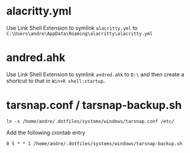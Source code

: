 # alacritty.yml

Use Link Shell Extension to symlink `alacritty.yml` to
`C:\Users\andre\AppData\Roaming\alacritty\alacritty.yml`

# andred.ahk

Use Link Shell Extension to symlink `andred.ahk` to `D:\` and then
create a shortcut to that in `Win+R shell:startup`.

# tarsnap.conf / tarsnap-backup.sh

`ln -s /home/andre/.dotfiles/systems/windows/tarsnap.conf /etc/`

Add the following crontab entry

`0 5 * * 1 /home/andre/.dotfiles/systems/windows/tarsnap-backup.sh`
